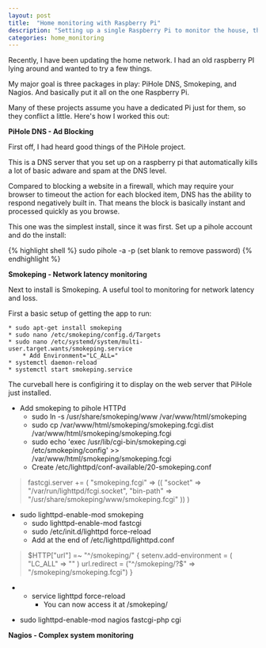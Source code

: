 ```yaml
---
layout: post
title:  "Home monitoring with Raspberry Pi"
description: "Setting up a single Raspberry Pi to monitor the house, the network and to use DNS to kill ads."
categories: home_monitoring
---
```


Recently, I have been updating the home network. I had an old raspberry PI lying around and wanted to try a few things.

My major goal is three packages in play: PiHole DNS, Smokeping, and Nagios. And basically put it all on the one Raspberry Pi.

Many of these projects assume you have a dedicated Pi just for them, so they conflict a little. Here's how I worked this out:

**PiHole DNS - Ad Blocking**

First off, I had heard good things of the PiHole project.

This is a DNS server that you set up on a raspberry pi that automatically kills a lot of basic adware and spam at the DNS level. 

Compared to blocking a website in a firewall, which may require your browser to timeout the action for each blocked item, DNS has the ability to respond negatively built in. That means the block is basically instant and processed quickly as you browse.

This one was the simplest install, since it was first. Set up a pihole account and do the install:

{% highlight shell %}
sudo pihole -a -p (set blank to remove password)
{% endhighlight %}

**Smokeping - Network latency monitoring**

Next to install is Smokeping. A useful tool to monitoring for network latency and loss.

First a basic setup of getting the app to run:

	* sudo apt-get install smokeping
	* sudo nano /etc/smokeping/config.d/Targets
	* sudo nano /etc/systemd/system/multi-user.target.wants/smokeping.service
		* Add Environment="LC_ALL=" 
	* systemctl daemon-reload
	* systemctl start smokeping.service

The curveball here is configiring it to display on the web server that PiHole just installed.

* Add smokeping to pihole HTTPd	
	* sudo ln -s /usr/share/smokeping/www /var/www/html/smokeping
	* sudo cp /var/www/html/smokeping/smokeping.fcgi.dist /var/www/html/smokeping/smokeping.fcgi
	* sudo echo 'exec /usr/lib/cgi-bin/smokeping.cgi /etc/smokeping/config' >> /var/www/html/smokeping/smokeping.fcgi
	* Create /etc/lighttpd/conf-available/20-smokeping.conf
>fastcgi.server += (
  "smokeping.fcgi" => ((
    "socket"   => "/var/run/lighttpd/fcgi.socket",
    "bin-path" => "/usr/share/smokeping/www/smokeping.fcgi"
  ))
)
* sudo lighttpd-enable-mod smokeping
	* sudo lighttpd-enable-mod fastcgi
	* sudo /etc/init.d/lighttpd force-reload
	* Add at the end of /etc/lighttpd/lighttpd.conf
>\$HTTP["url"] =~ "^/smokeping/" {
         setenv.add-environment = ( "LC_ALL" => "" )
         url.redirect  = ("^/smokeping/?$" => "/smokeping/smokeping.fcgi")
}

* * service lighttpd force-reload
	* You can now access it at /smokeping/


* sudo lighttpd-enable-mod nagios fastcgi-php cgi

**Nagios - Complex system monitoring**
